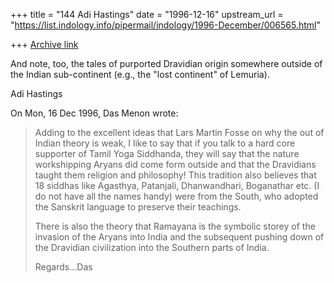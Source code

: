 +++
title = "144 Adi Hastings"
date = "1996-12-16"
upstream_url = "https://list.indology.info/pipermail/indology/1996-December/006565.html"

+++
[Archive link](https://list.indology.info/pipermail/indology/1996-December/006565.html)

And note, too, the tales of purported Dravidian origin somewhere outside
of the Indian sub-continent (e.g., the "lost continent" of Lemuria). 

Adi Hastings


On Mon, 16 Dec 1996, Das Menon wrote:

> Adding to the excellent ideas that Lars Martin Fosse on why the out of
> Indian theory is weak, I like to say that if you talk to a hard core
> supporter of Tamil Yoga Siddhanda, they will say that the nature
> workshipping Aryans did come form outside and that the Dravidians taught
> them religion and philosophy! This tradition also believes that 18 siddhas
> like Agasthya, Patanjali, Dhanwandhari, Boganathar etc. (I do not have all
> the names handy) were from the South, who adopted the Sanskrit language to
> preserve their teachings.
> 
> There is also the theory that Ramayana is the symbolic storey of the
> invasion of the Aryans into India and the subsequent pushing down of the
> Dravidian civilization into the Southern parts of India.
>  
> Regards...Das
> 
> 





